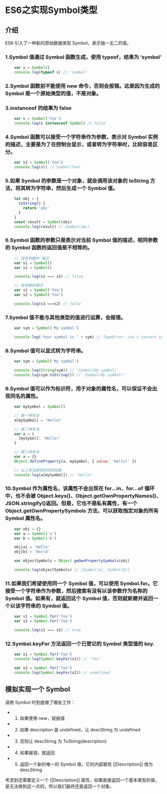 # ES6之实现Symbol类型


## 介绍

ES6 引入了一种新的原始数据类型 Symbol，表示独一无二的值。

### 1.Symbol 值通过 Symbol 函数生成，使用 typeof，结果为 ‘symbol’

```js
    var s = Symbol()
    console.log(typeof s) // 'symbol'
```

### 2.Symbol 函数前不能使用 new 命令，否则会报错。这是因为生成的 Symbol 是一个原始类型的值，不是对象。

### 3.instanceof 的结果为 false

```js
    var s = Symbol('foo')
    console.log(s instanceof Symbol) // false
```

### 4.Symbol 函数可以接受一个字符串作为参数，表示对 Symbol 实例的描述，主要是为了在控制台显示，或者转为字符串时，比较容易区分。

```js
    var s1 = Symbol('foo')
    console.log(sl) // Symbol(foo)
```

### 5.如果 Symbol 的参数是一个对象，就会调用该对象的 toString 方法，将其转为字符串，然后生成一个 Symbol 值。

```js
    let obj = {
      toString() {
        return 'abc'
      }
    }
    const result = Symbol(obj)
    console.log(result) // Symbol(abc)
```

### 6.Symbol 函数的参数只是表示对当前 Symbol 值的描述，相同参数的 Symbol 函数的返回值是不相等的。

```js
    // 没有参数的 情况
    var s1 = Symbol()
    var s2 = Symbol()

    console.log(s1 === s2) // false

    // 有参数的情况
    var s1 = Symbol('foo')
    var s2 = Symbol('foo')

    console.log(s1 ===s2) // false
```

### 7.Symbol 值不能与其他类型的值进行运算，会报错。

```js
    var sym = Symbol('My symbol')

    console.log('Your symbol is ' + sym) // TypeError: can`t convert symbol to string
```

### 8.Symbol 值可以显式转为字符串。

```js
    var sym = Symbol('My symbol')

    console.log(String(sym)) // 'Symbol(My symbol)'
    console.log(sym.toString()) // 'Symbol(My symbol)'
```

### 9.Symbol 值可以作为标识符，用于对象的属性名，可以保证不会出现同名的属性。

```js
    var mySymbol = Symbol()

    // 第一种写法
    a[mySymbol] = 'Hello!'

    // 第二种写法
    var a = {
      [mySybol]: 'Hello!'
    }

    // 第三种写法
    var a = {}
    Object.defineProperty(a, mySymbol, { value: 'Hello!' })

    // 以上写法都得到同样结果
    console.log(a[mySymbol]) // 'Hello!'
```

### 10.Symbol 作为属性名，该属性不会出现在 for...in、for...of 循环中，也不会被 Object.keys()、Object.getOwnPropertyNames()、JSON.stringify()返回。但是，它也不是私有属性，有一个 Object.getOwnPropertySymbols 方法，可以获取指定对象的所有 Symbol 属性名。

```js
    var obj = {}
    var a = Symbol('a')
    var b = Symbol('b')

    obj[a] = 'Hello'
    obj[b] = 'World'

    var objectSymbols = Object.geOwnPropertySymbols(obj)

    console.log(objectSymbols) // [Symbol(a), Symbol(b)]
```

### 11.如果我们希望使用同一个 Symbol 值，可以使用 Symbol.for。它接受一个字符串作为参数，然后搜索有没有以该参数作为名称的 Symbol 值。如果有，就返回这个 Symbol 值，否则就新建并返回一个以该字符串的 Symbol 值。

```js
    var s1 = Symbol.for('foo')
    var s2 = Symbol.for('foo')

    console.log(s1 === s2) // true
```

### 12.Symbol.keyFor 方法返回一个已登记的 Symbol 类型值的 key.

```js
    var s1 = Symbol.for('foo')
    console.log(Symbol.keyFor(s1)) // 'foo'

    var s2 = Symbol.for('foo')
    console.log(Symbol.keyFor(s2)) // undefined
```


## 模拟实现一个 Symbol

调用 Symbol 时到底做了哪些工作：

- 1. 如果使用 new，就报错

- 2. 如果 description 是 undefined，让 descString 为 undefined
  
- 3. 否则让 descString 为 ToString(description)
  
- 4. 如果报错，就返回

- 5. 返回一个新的唯一的 Symbol 值，它的内部属性 [[Description]] 值为 descString

考虑到还需要定义一个 [[Description]] 属性，如果直接返回一个基本类型的值，是无法做到这一点的，所以我们最终还是返回一个对象。